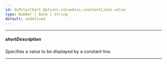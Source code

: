 ```yaml
---
id: dxPolarChart.Options.valueAxis.constantLines.value
type: Number | Date | String
default: undefined
---
```

---
##### shortDescription
Specifies a value to be displayed by a constant line.

---
